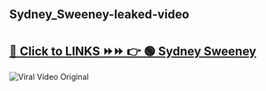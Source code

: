 
 ## Sydney_Sweeney-leaked-video 

# <h2><a href="https://clipsfans.com/Sydney_Sweeney&ref=git">🔗 Click to LINKS ⏩⏩ 👉 🟢 Sydney Sweeney </a></h2>

<a href="https://clipsfans.com/Sydney_Sweeney&ref=git" rel="nofollow" data-target="animated-image.originalLink"><img src="https://i.ibb.co.com/xMMVF88/686577567.gif" alt="Viral Video Original" style="max-width: 100%; display: inline-block;" data-target="animated-image.originalImage"></a>
